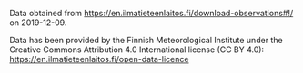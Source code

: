 Data obtained from
<https://en.ilmatieteenlaitos.fi/download-observations#!/> on 2019-12-09.

Data has been provided by the Finnish Meteorological Institute
under the Creative Commons Attribution 4.0 International license (CC BY 4.0):
<https://en.ilmatieteenlaitos.fi/open-data-licence>
